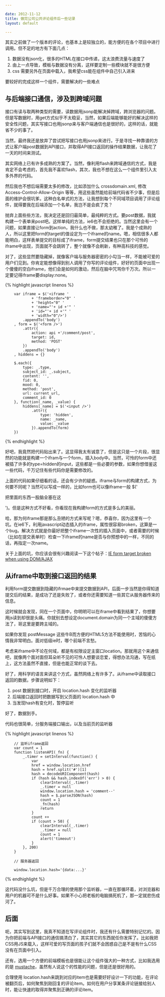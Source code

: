 ```yaml
---

date: 2012-11-12
title: 做完公司公共评论组件后一些记录
layout: default

---
```


其实之前做了一个版本的评论，也基本上是较独立的，能方便的在各个项目中进行调用。但不足的地方有下面几点：

1. 数据没有json化，很多的HTML在接口中传递，这太浪费流量与速度了
2. 由上一点导致，模板与数据没有分离，这样要定制一些模块就不是很方便
3. css 需要另外在页面中载入，我希望css能在组件中自己引入进来

要较好的完成这样一个组件，需要解决的一些难点

## 与后端接口通信，涉及到跨域问题

接口有读与取两种类型的需要，读数据用jsonp能解决掉跨域，跨浏览器的问题。但是写数据时，用get方式似乎不太稳妥，当然，如果后端能够能好的解决这样的安全性问题，其实写接口也用jsonp来与客户端通信也是很好的，这样的话，就能省不少的事了。

当然，最终我还是放弃了尝试把写接口也用jsonp来进行。于是寻找一种靠谱的方式让客户端post数据到API接口，并取得API接口返回的操作结果数据，让我花了一天的时间来测试。

其实网络上已有许多成熟的方案了。当然，像利用flash来跨域通信的方式，我是肯定不会考虑的，首先我不喜欢flash，其次，我也不想在这么一个组件里引入太多外界的代码。

然后我也不想后端需要太多的修改，比如添加什么 crossdomain.xml, 修改 Access-Control-Allow-Origin 等等，用这些虽然能给前端代码省不少事，但是后面的维护会很坑爹。这种白名单式的方法，让我想到每个不同域项目调用了评论组件，就得要我在后端添加一个名单，我岂不是会疯了克？

抛弃上面些些方法，我决定还是回归最简单，最纯粹的方式。要post数据，我就构建一个表单来post吧。这样单纯的方法，ie6也不会拒绝的。当然这里会有一个问题，如果直接让form到action，我什么也不做，那太幼稚了。我是个成熟的人，所以这里把form的target的值设定为一个iframe的name。嗯，相信很多人都能明白，这样表单提交的目标成了iframe，form提交结果也只在那个可怜的iframe中出现，页面就不会跳转了，整个就像不会刷新，有种高科技的感觉。

对了，这些显然要隐藏掉，就像客户端与服务器密密的小勾当一样，不能被可爱的用户们见到。你肯定能想像得到别人调用了你写的评论组件，好好的页面中出现一个傻傻的空白iframe，他们会是如何的激动，然后在脑中咒骂你千万次。所以一定要记得iframe要display:none。

{% highlight javascript linenos %}
		
		var iframe = $('<iframe '
                + 'frameborder="0" '
                + 'height="0" '
                + 'name="'+ id +'" '
                + 'id="'+ id +'" '
                + 'width="0"/>')
            .appendTo('body')
        , form = $('<form />')
            .attr({
                action: api +'/comment/post',
                target: id,
                method: 'POST'
            })
            .appendTo('body')
        , hiddens = {}
                
        $.each({
            type: _.type,
            subject_id: _.subject,
            content: '',
            fid: 0,
            mood: 0,
            method: 'post',
            url: current_url,
            comment_id: 0
        }, function(_name, _value) {
            hiddens[_name] = $('<input />')
                .attr({
                    type: 'hidden',
                    name: _name,
                    value: _value
                }).appendTo(form)
        })
 
 {% endhighlight %}

        
 好吧，我竟然把代码贴出来了。这显得我太有诚意了，但是这只是一个片段，很显然的功能就是构建一个ifram与一个form，插入body中。当然，可怜的form中还被插了许多的type=hidden的input，这些都是一些必要的参数，如果你想借鉴这一些代码，千万记住有些代码你是需要修改的。
 
 上面的代码如果仔细看的话，还会有少许的疑惑。iframe与form的构建方式，为何要不同呢？当然可以写成一样的，比如form也可以像iframe一般 $('<form>把里面的东西一股脑全塞在这</form>')。但是这种方式不好看，你看现在我构建form的方式是多么的美丽。
 
 哈，那为何iframe那是那么丑陋的方式来写呢？嗯，恭喜你，因为这里有一个坑。在ie6下，利用javascript动态插入的iframe，属性很容易broken，这算是一个bug。解决方式就是你最好把整个iframe一次性的插入页面中，或者需要的时候（比如在提交表单时）检查一下iframe的name是否与你预想中的一样，不同的话，再指定一次name。
 
 关于上面的坑，你应该会很有兴趣阅读一下这个帖子：[IE form target broken when using DOM/AJAX](http://forums.digitalpoint.com/showthread.php?t=107314)
 
 ## 从iframe中取到接口返回的结果
 
 利用form提交数据到隐藏的ifrmae中来提交数据到API，后面一步当然是你得知道提交后的结果，是成功了还是失败了，或者你还需要知道一些其它从服务器传来的信息。
 
 这时候就会发现，同在一个页面中，你明明可以在iframe中看到结果了，你想要用js读到却很是头痛。你就别去想设定document.domain为同一个主域的傻傻方法了，哥这里是要跨主域的。
 
 如果你发现 postMessage 这些牛B而方便的HTML5方法不能使用时，苦恼的心情我非常明白。面对低级ie时，哪个前端不言愁。
 
 考虑来iframe中不论在何域，都是有权限设定主窗口location。那就用这个来通信吧，就像两个面对面但耳朵听不见的可怜人想要谈恋爱，得想办法沟通，写在纸上，这方法虽然不直接，但是也能正常的谈下去。
 
 好了，用科学的语言来讲这个方式，虽然网络上有许多了。从iframe中读取接口返回的数据，步骤说明如下：
 
 1. post 数据到接口时，开启 location.hash 变化的监听器
 2. 后端接口返回时把数据写到父页面的 location.hash 中
 3. 当发现hash有变化时，暂停监听

好了，数据到手。

代码也很简单，分服务端接口输出，以及当前页的监听器

{% highlight javascript linenos %}

		// 监听iframe返回
        var count = 1
        function listenAPI(_fn) {
            _.timer = setInterval(function() {
                var 
                href = window.location.href
                hash = href.split('#')[1]
                hash = decodeURIComponent(hash)
                if (hash && hash.indexOf('err') > 0) {
                    clearInterval(_.timer) 
                    _.timer = null
                    window.location.hash = 'comment--'
                    hash = $.parseJSON(hash)
                    count = 1
                    _fn(hash)
                    return 
                }
                count ++
                if (count > 50) {
                    clearInterval(_.timer) 
                    _.timer = null
                    count = 1
                    alert('timeout')
                }
            }, 200)
        }
		
		// 服务器返回
		
		window.location.hash='{data:...}'
		
{% endhighlight %}

这代码没什么坑，但是千万合理的使用那个监听器，一直在那循环着，对浏览器和用户的机器可不是什么好事。如果不小心把老板的电脑搞死机了，那一定就悲伤成河了。	

## 后面

呃，其实写到这里，我真不知道在写评论组件时，我还有什么需要特别记忆的。因为你把前端与API接口的通信搞清白了，其实其它的东西就任你发挥了。比如我把CSS用JS来载入，这样可爱的写页面的孩子们就不会困惑自己是不是有什么CSS没有在页面中引入。

还有，选用一个方便的前端模板也是很能让这个组件强大的一种方式，比如我选用的是 [mustache](http://mustache.github.com/)，虽然有人说这个的性能的问题，但是还是很好用的。

合理使用 location.hash来跳到对应的item也是需要好好设计一下的功能，在评论被翻页后，如何聚焦到刚回复的评论item。如何在用户分享某条评论链接给别人时，能让快速的取得并聚焦到正确的评论item。



 
 